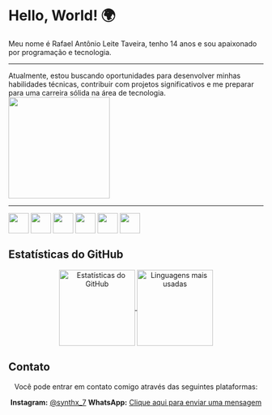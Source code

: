 # Hello, World! 🌍

Meu nome é Rafael Antônio Leite Taveira, tenho 14 anos e sou apaixonado por programação e tecnologia.

---
Atualmente, estou buscando oportunidades para desenvolver minhas habilidades técnicas, contribuir com projetos significativos e me preparar para uma carreira sólida na área de tecnologia.
<img src="https://c.tenor.com/BdOHYc9fC9EAAAAd/tenor.gif" width="200">


---

<div alight="center">
  <img src="https://pics.freeicons.io/uploads/icons/png/12785093741551942290-512.png" width="40">
  <img src="https://pics.freeicons.io/uploads/icons/png/21088442871540553614-512.png" width="40">
  <img src="https://pics.freeicons.io/uploads/icons/png/3500035511551941187-512.png" width="40">
  <img src="https://pics.freeicons.io/uploads/icons/png/8804286661557996995-512.png" width="40">
  <img src="https://pics.freeicons.io/uploads/icons/png/632690741557997006-512.png" width="40">
  <img src="https://pics.freeicons.io/uploads/icons/png/7267630261656670996-512.png" width="40">
</div>

## Estatísticas do GitHub

<div align="center">
  <a href="https://github.com/SynthX7">
    <img height="150em" src="https://github-readme-stats.vercel.app/api?username=synthx7&show_icons=true&theme=dark" alt="Estatísticas do GitHub">
    <img height="150em" src="https://github-readme-stats.vercel.app/api/top-langs/?username=synthx7&layout=compact&theme=dark" alt="Linguagens mais usadas">
  </a>
</div>

## Contato

<div align="center">
  Você pode entrar em contato comigo através das seguintes plataformas:
  
   **Instagram:** [@synthx_7](https://www.instagram.com/synthx_7/)
   **WhatsApp:** [Clique aqui para enviar uma mensagem](https://api.whatsapp.com/send?phone=5516994620899)
</div>

<style>
  .container {
    display: flex;
    align-items: center;
    justify-content: space-between;
    margin-bottom: 20px;
  }

  .texto {
    flex: 1;
    margin-right: 20px;
  }

  .imagem {
    flex: 1;
  }

  img {
    vertical-align: middle;
  }
</style>

